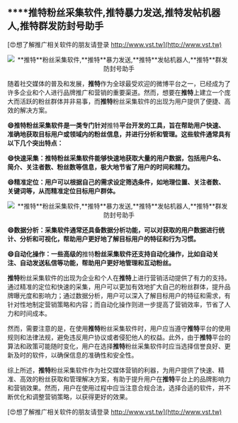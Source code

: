 ## ****推特**粉丝采集软件,**推特**暴力发送,**推特**发帖机器人,**推特**群发防封号助手**

[😍想了解推广相关软件的朋友请登录 http://www.vst.tw](http://www.vst.tw)

 <center><img src="https://vst.tw/MP4/tuiguang/png/5.png" alt="**推特**粉丝采集软件,**推特**暴力发送,**推特**发帖机器人,**推特**群发防封号助手"></center>

随着社交媒体的普及和发展，**推特**作为全球最受欢迎的微博平台之一，已经成为了许多企业和个人进行品牌推广和营销的重要渠道。然而，想要在**推特**上建立一个庞大而活跃的粉丝群体并非易事，而**推特**粉丝采集软件的出现为用户提供了便捷、高效的解决方案。

**😄**推特**粉丝采集软件是一类专门针对**推特**平台开发的工具，旨在帮助用户快速、准确地获取目标用户或领域内的粉丝信息，并进行分析和管理。这些软件通常具有以下几个突出特点：**

**😄快速采集：**推特**粉丝采集软件能够快速地获取大量的用户数据，包括用户名、简介、关注者数、粉丝数等信息，极大地节省了用户的时间和精力。**

**😄精准定位：用户可以根据自己的需求设定筛选条件，如地理位置、关注者数、关键词等，从而精准定位目标用户群体。**

 <center><img src="https://vst.tw/MP4/tuiguang/png/7.png" alt="**推特**粉丝采集软件,**推特**暴力发送,**推特**发帖机器人,**推特**群发防封号助手"></center>

**😄数据分析：采集软件通常还具备数据分析功能，可以对获取的用户数据进行统计、分析和可视化，帮助用户更好地了解目标用户的特征和行为习惯。**

**😄自动化操作：一些高级的**推特**粉丝采集软件还支持自动化操作，比如自动关注、自动发送私信等功能，帮助用户更好地管理和互动粉丝。**

**推特**粉丝采集软件的出现为企业和个人在**推特**上进行营销活动提供了有力的支持。通过精准的定位和快速的采集，用户可以更加有效地扩大自己的粉丝群体，提升品牌曝光度和影响力；通过数据分析，用户可以深入了解目标用户的特征和需求，有针对性地制定营销策略和内容；而自动化操作则进一步提高了营销效率，节省了人力和时间成本。

然而，需要注意的是，在使用**推特**粉丝采集软件时，用户应当遵守**推特**平台的使用规则和法律法规，避免违反用户协议或者侵犯他人的权益。此外，由于**推特**平台的算法和政策可能随时变化，用户在选择**推特**粉丝采集软件时应当选择信誉良好、更新及时的软件，以确保信息的准确性和安全性。

综上所述，**推特**粉丝采集软件作为社交媒体营销的利器，为用户提供了快速、精准、高效的粉丝获取和管理解决方案，有助于提升用户在**推特**平台上的品牌影响力和营销效果。然而，用户在使用过程中应当注意合规合法，选择合适的软件，并不断优化和调整营销策略，以获得更好的效果。

[😍想了解推广相关软件的朋友请登录 http://www.vst.tw](http://www.vst.tw)



